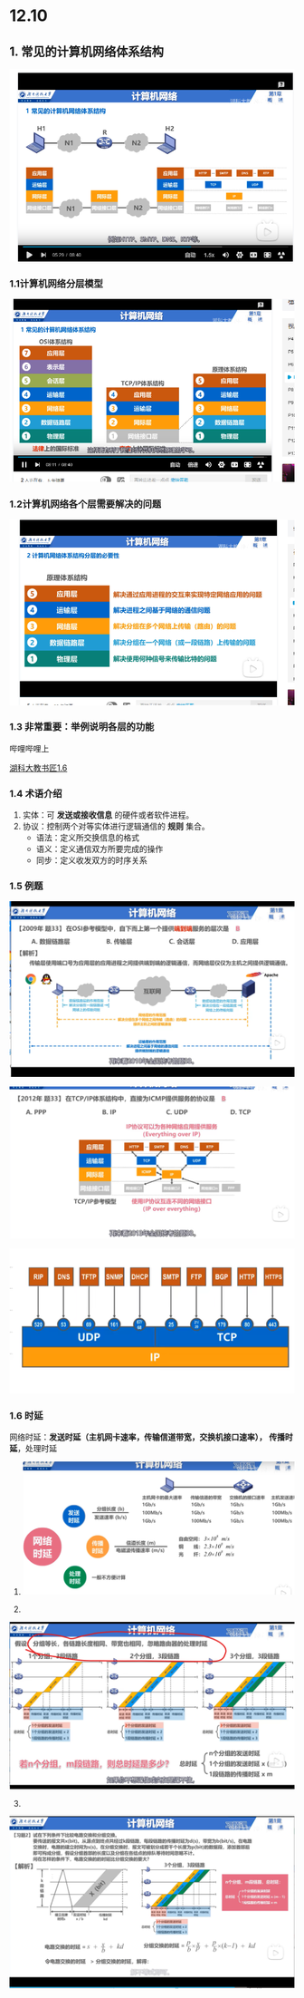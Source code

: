 # 12.10

## 1. 常见的计算机网络体系结构

![image-20201210140044234](1210计算机网络体系结构.assets/image-20201210140044234.png)

### 1.1计算机网络分层模型

![image-20201210141023944](1210计算机网络体系结构.assets/image-20201210141023944.png)

### 1.2计算机网络各个层需要解决的问题

![image-20201210143124294](1210计算机网络体系结构.assets/image-20201210143124294.png)

### 1.3 非常重要：举例说明各层的功能

哔哩哔哩上

[湖科大教书匠1.6](https://www.bilibili.com/video/BV1c4411d7jb?p=9)

### 1.4 术语介绍

1. 实体：可 **发送或接收信息** 的硬件或者软件进程。
2. 协议：控制两个对等实体进行逻辑通信的 **规则** 集合。
   - 语法：定义所交换信息的格式
   - 语义：定义通信双方所要完成的操作
   - 同步：定义收发双方的时序关系

### 1.5 例题

![image-20201210150540041](1210计算机网络体系结构.assets/image-20201210150540041.png)

![image-20201210150850049](1210计算机网络体系结构.assets/image-20201210150850049.png)

![image-20201210151509371](1210计算机网络体系结构.assets/image-20201210151509371.png)

### 1.6 时延

网络时延：**发送时延（主机网卡速率，传输信道带宽，交换机接口速率），** **传播时延**，处理时延

1. ![image-20201210151749151](1210计算机网络体系结构.assets/image-20201210151749151.png)



2. 

![image-20201210153103018](1210计算机网络体系结构.assets/image-20201210153103018.png)

3. 

![image-20201210153441189](1210计算机网络体系结构.assets/image-20201210153441189.png)

